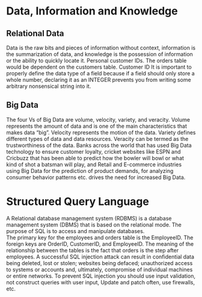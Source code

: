 # Data, Information and Knowledge

## Relational Data

Data is the raw bits and pieces of information without context, information is the summarization of data, and knowledge is the possession of information or the ability to quickly locate it.
Personal customer IDs. 
The orders table would be dependent on the customers table.
Customer ID
It is important to properly define the data type of a field because if a field should only store a whole number, declaring it as an INTEGER prevents you from writing some arbitrary nonsensical string into it.

## Big Data

The four Vs of Big Data are volume, velocity, variety, and veracity. Volume represents the amount of data and is one of the main characteristics that makes data “big”. Velocity represents the motion of the data. Variety defines different types of data and data resources. Veracity can be termed as the trustworthiness of the data.
Banks across the world that has used Big Data technology to ensure customer loyalty, cricket websites like ESPN and Cricbuzz that has been able to predict how the bowler will bowl or what kind of shot a batsman will play, and Retail and E-commerce industries using Big Data for the prediction of product demands, for analyzing consumer behavior patterns etc. drives the need for increased Big Data.

# Structured Query Language

A Relational database management system (RDBMS) is a database management system (DBMS) that is based on the relational mode. The purpose of SQL is to access and manipulate databases.     
The primary key for the employees and orders table is the EmployeeID. The foreign keys are OrderID, CustomerID, and EmployeeID. The meaning of the relationship between the tables is the fact that orders is the step after employees.
A successful SQL injection attack can result in confidential data being deleted, lost or stolen; websites being defaced; unauthorized access to systems or accounts and, ultimately, compromise of individual machines or entire networks. To prevent SQL injection you should use input validation, not construct queries with user input, Update and patch often, use firewalls, etc.


